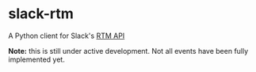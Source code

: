 # slack-rtm

A Python client for Slack's [RTM API](https://api.slack.com/rtm)

**Note:** this is still under active development. Not all events have been fully implemented yet.
